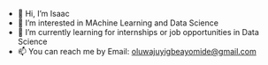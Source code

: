 - 👋 Hi, I’m Isaac
- 👀 I’m interested in MAchine Learning and Data Science
- 🌱 I’m currently learning for internships or job opportunities in Data Science
- 📫 You can reach me by Email: oluwajuyigbeayomide@gmail.com
  


<!---
IsaacGcfr/IsaacGcfr is a ✨ special ✨ repository because its `README.md` (this file) appears on your GitHub profile.
You can click the Preview link to take a look at your changes.
--->
